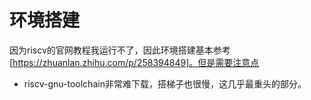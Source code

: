 # 环境搭建

因为riscv的官网教程我运行不了，因此环境搭建基本参考[https://zhuanlan.zhihu.com/p/258394849]。但是需要注意点

* riscv-gnu-toolchain非常难下载，搭梯子也很慢，这几乎最重头的部分。

  
